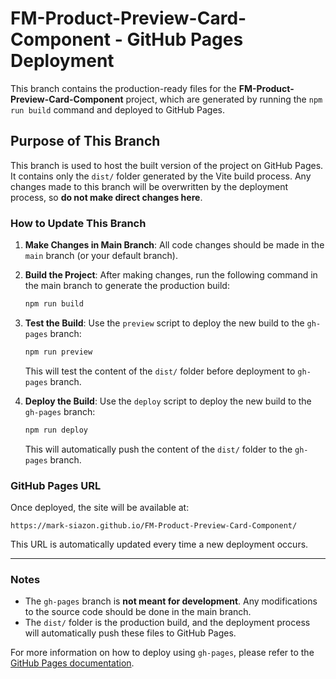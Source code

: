 # FM-Product-Preview-Card-Component - GitHub Pages Deployment

This branch contains the production-ready files for the **FM-Product-Preview-Card-Component** project, which are generated by running the `npm run build` command and deployed to GitHub Pages.

## Purpose of This Branch

This branch is used to host the built version of the project on GitHub Pages. It contains only the `dist/` folder generated by the Vite build process. Any changes made to this branch will be overwritten by the deployment process, so **do not make direct changes here**.

### How to Update This Branch

1. **Make Changes in Main Branch**: All code changes should be made in the `main` branch (or your default branch).
2. **Build the Project**: After making changes, run the following command in the main branch to generate the production build:

   ```bash
   npm run build
   ```

3. **Test the Build**: Use the `preview` script to deploy the new build to the `gh-pages` branch:

   ```bash
   npm run preview
   ```

   This will test the content of the `dist/` folder before deployment to `gh-pages` branch.

4. **Deploy the Build**: Use the `deploy` script to deploy the new build to the `gh-pages` branch:
   ```bash
   npm run deploy
   ```
   This will automatically push the content of the `dist/` folder to the `gh-pages` branch.

### GitHub Pages URL

Once deployed, the site will be available at:

```
https://mark-siazon.github.io/FM-Product-Preview-Card-Component/
```

This URL is automatically updated every time a new deployment occurs.

---

### Notes

- The `gh-pages` branch is **not meant for development**. Any modifications to the source code should be done in the main branch.
- The `dist/` folder is the production build, and the deployment process will automatically push these files to GitHub Pages.

For more information on how to deploy using `gh-pages`, please refer to the [GitHub Pages documentation](https://pages.github.com/).
